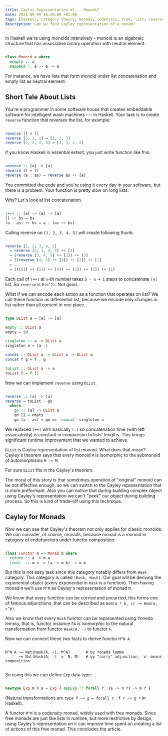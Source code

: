 ```yaml
---
title: Cayley Representation of... Monads?
date: 2021-09-09 16:20:00 +01:00
tags: [haskell, category theory, monads, codensity, free, list, reverse, type theory]
description: Can we find Cayley representation of a monad?
---
```


In Haskell we're using monoids intensively - monoid is an algebraic structure
that has associative binary operation with neutral element. 

```haskell

class Monoid a where
  mempty :: a 
  mappend :: a -> a -> a

```

For instance,
we have lists that form monoid under list concatenation and empty list
as neutral element.

## Short Tale About Lists

You're a programmer in some software house that creates embeddable software
for intelligent wash machines --- in Haskell. Your task is to create
`reverse` function that reverses the list, for example:

```haskell

reverse [] = []
reverse [3, 2, 1] = [1, 2, 3]
reverse [2, 2, 3, 3] = [3, 3, 2, 2]

```

If you know Haskell in essential extent, you just write function like this:

```haskell

reverse :: [a] -> [a]
reverse [] = []
reverse (a : as) = reverse as ++ [a]

```

You committed the code and you're using it every day in your software, but
there is a problem. Your function is pretty slow on long lists.

Why? Let's look at list concatenation.

```haskell

(++) :: [a] -> [a] -> [a]
[] ++ bs = bs
(a : as) ++ bs = a : (as ++ bs)

```

Calling reverse on `[1, 2, 3, 4, 5]` will create following thunk:

```haskell

reverse [1, 2, 3, 4, 5] 
  = reverse [2, 3, 4, 5] ++ [1]
  = (reverse [3, 4, 5] ++ [2]) ++ [3]
  = ((reverse [4, 5] ++ [3]) ++ [2]) ++ [1]
  = ...
  = (((([] ++ [5]) ++ [4]) ++ [3]) ++ [2]) ++ [1]

```

Each call of `(++)` at `n`-th number takes `5 - n + 1` steps to
concatenate `[n]` list. So `reverse` is `O(n^2)`. Not good.

What if we can encode each action as a function that operates on list?
We call these function as differential list, because we encode only changes in list
rather than all content in one place.

```haskell

type DList a = [a] -> [a]

empty :: DList a
empty = id

singleton :: a -> DList a
singleton a = (a :)

concat :: DList a -> DList a -> DList a
concat f g = f . g

toList :: DList a -> a
toList f = f []

```

Now we can implement `reverse` using `DList`.

```haskell

reverse :: [a] -> [a]
reverse = toList . go
  where
    go :: [a] -> DList a
    go [] = empty
    go (a : as) = go as `concat` singleton a

```

We replaced `(++)` with basically `(.)` so concatenation time
(with left associativity) is constant in comparison to lists' lengths.
This brings significant runtime improvement that we wanted to achieve.

`DList` is Cayley representation of list monoid. What does that mean?
Cayley's theorem says that every monoid `M` is isomorphic to the submonoid of automorphisms `M -> M`.

For sure `DList` fits in the Cayley's theorem.

The moral of this story is that sometimes operation of "original" monoid
can be not effective enough, so we can switch to the Cayley representation
that is more preformant. Also you can notice that during building complex object
using Cayley's representation we can't "peek" our object during building process.
So this is kind of trade-off using this technique.

## Cayley for Monads

Now we can see that Cayley's theorem not only applies for classic monoids. We can
consider, of course, monads, because monad is a monoid in category of endofunctors
under functor composition.

```haskell

class Functor m => Monad m where
  return :: a -> m a
  (>>=)  :: m a -> (a -> m b) -> m b

```

But this is not easy task since this category notably differs from `Hask` category.
This category is called `[Hask, Hask]`. Our goal will be deriving the exponential object
(every exponential in `Hask` is a function). Then having monad `M` we'll use `M^M` as
Cayley's representation of monad `M`.

We know that every function can be curried and uncurried, this forms one of famous adjunctions,
that can be described as `Hom(a * b, c) ~= Hom(a, c^b)`.

Also we know that every `Hask` functor can be represented using Yoneda lemma, that is,
functor instance `FA` is isomorphic to the natural transformation from functor
`Hask(A, -)` to functor `F`.

Now we can connect these two facts to derive functor `M^N A`.

```console

M^N A ~= Nat(Hask(A, -), M^N)       # by Yoneda lemma
      ~= Nat(Hask(A, -) `o` N, M)   # by "curry" adjunction, `o` means composition
   
```

So using this we can define `Exp` data type:

```haskell

newtype Exp m n a = Exp { appExp :: forall r. (a -> n r) -> m r }

```

(Natural transformations are `type f ~> g = forall r. f r -> g r` in Haskell).

A functor `M^M` is a codensity monad, widely used with free monads.
Since free monads are just like lists in runtime, but more restrictive
by design, using Cayley's representation on it can improve time spent on creating a list of actions of this free monad. This concludes the article.